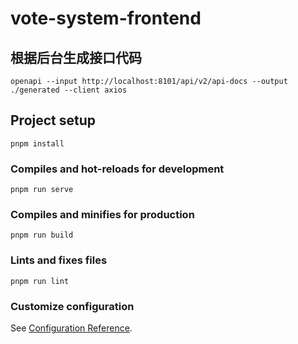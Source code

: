 # vote-system-frontend

## 根据后台生成接口代码
```
openapi --input http://localhost:8101/api/v2/api-docs --output ./generated --client axios
```

## Project setup
```
pnpm install
```

### Compiles and hot-reloads for development
```
pnpm run serve
```

### Compiles and minifies for production
```
pnpm run build
```

### Lints and fixes files
```
pnpm run lint
```

### Customize configuration
See [Configuration Reference](https://cli.vuejs.org/config/).
